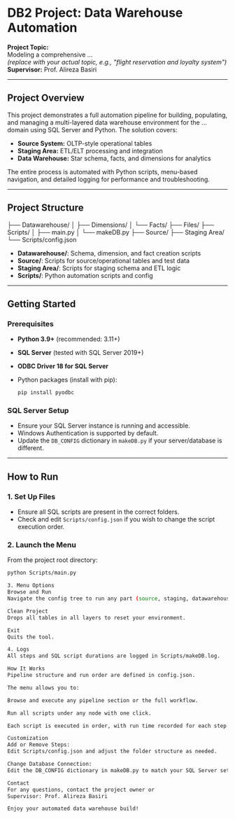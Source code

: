 # DB2 Project: Data Warehouse Automation

**Project Topic:**  
Modeling a comprehensive ...  
*(replace with your actual topic, e.g., "flight reservation and loyalty system")*  
**Supervisor:** Prof. Alireza Basiri

---

## Project Overview

This project demonstrates a full automation pipeline for building, populating, and managing a multi-layered data warehouse environment for the ... domain using SQL Server and Python. The solution covers:

- **Source System:** OLTP-style operational tables
- **Staging Area:** ETL/ELT processing and integration
- **Data Warehouse:** Star schema, facts, and dimensions for analytics

The entire process is automated with Python scripts, menu-based navigation, and detailed logging for performance and troubleshooting.

---

## Project Structure

├── Datawarehouse/
│ ├── Dimensions/
│ └── Facts/
├── Files/
├── Scripts/
│ ├── main.py
│ └── makeDB.py
├── Source/
├── Staging Area/
└── Scripts/config.json



- **Datawarehouse/**: Schema, dimension, and fact creation scripts
- **Source/**: Scripts for source/operational tables and test data
- **Staging Area/**: Scripts for staging schema and ETL logic
- **Scripts/**: Python automation scripts and config

---

## Getting Started

### Prerequisites

- **Python 3.9+** (recommended: 3.11+)
- **SQL Server** (tested with SQL Server 2019+)
- **ODBC Driver 18 for SQL Server**
- Python packages (install with pip):

    ```bash
    pip install pyodbc
    ```

### SQL Server Setup

- Ensure your SQL Server instance is running and accessible.
- Windows Authentication is supported by default.
- Update the `DB_CONFIG` dictionary in `makeDB.py` if your server/database is different.

---

## How to Run

### 1. **Set Up Files**

- Ensure all SQL scripts are present in the correct folders.
- Check and edit `Scripts/config.json` if you wish to change the script execution order.

### 2. **Launch the Menu**

From the project root directory:

```bash
python Scripts/main.py

3. Menu Options
Browse and Run
Navigate the config tree to run any part (source, staging, datawarehouse, etc.)

Clean Project
Drops all tables in all layers to reset your environment.

Exit
Quits the tool.

4. Logs
All steps and SQL script durations are logged in Scripts/makeDB.log.

How It Works
Pipeline structure and run order are defined in config.json.

The menu allows you to:

Browse and execute any pipeline section or the full workflow.

Run all scripts under any node with one click.

Each script is executed in order, with run time recorded for each step.

Customization
Add or Remove Steps:
Edit Scripts/config.json and adjust the folder structure as needed.

Change Database Connection:
Edit the DB_CONFIG dictionary in makeDB.py to match your SQL Server setup.

Contact
For any questions, contact the project owner or
Supervisor: Prof. Alireza Basiri

Enjoy your automated data warehouse build!